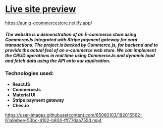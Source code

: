 
# [Live site preview](https://auniq-ecommercestore.netlify.app/ "Live site preveiw Auniq e-commerce store")

https://auniq-ecommercestore.netlify.app/


#### *The website is a demonstration of an E-commerce store using CommerceJs integrated with Stripe payment gateway for card transactions. The project is backed by Commerce.js, for backend and to provide the actual feel of an e-commerce web store. We can implement the CRUD operations in real time using CommerceJs and dynamic load and fetch data using the API onto our application.*


### Technologies used: 
- **ReactJS** 
- **CommerceJs**
- **Material UI**
- **Stripe payment gateway**
- **Chec.io**


https://user-images.githubusercontent.com/65060103/182015562-61a9ebee-53bc-4102-b804-fff77daa755d.mp4




